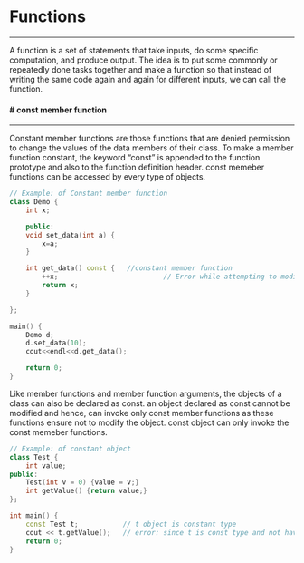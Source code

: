 # Functions
---

A function is a set of statements that take inputs, do some specific computation, and produce output. The idea is to put some commonly or repeatedly done tasks together and make a function so that instead of writing the same code again and again for different inputs, we can call the function.

#### # const member function
---

Constant member functions are those functions that are denied permission to change the values of the data members of their class. To make a member function constant, the keyword “const” is appended to the function prototype and also to the function definition header.
const memeber functions can be accessed by every type of objects.
```cpp
// Example: of Constant member function
class Demo {
	int x;

	public:
	void set_data(int a) {
		x=a;
	}

	int get_data() const {	 //constant member function
		++x;				          // Error while attempting to modify the data member
		return x;
	}

};

main() {
	Demo d;
	d.set_data(10);
	cout<<endl<<d.get_data();

	return 0;
}
```

Like member functions and member function arguments, the objects of a class can also be declared as const. an object declared as const cannot be modified and hence, can invoke only const member functions as these functions ensure not to modify the object.
const object can only invoke the const memeber functions.
```cpp
// Example: of constant object
class Test {
	int value;
public:
	Test(int v = 0) {value = v;}
	int getValue() {return value;}
};

int main() {
	const Test t;           // t object is constant type
	cout << t.getValue();   // error: since t is const type and not have permission to access non-const functions.
	return 0;
}
```